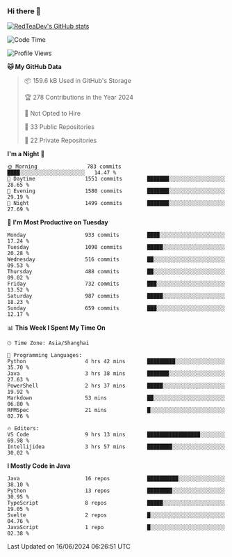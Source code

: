 ### Hi there 👋

<!--
**RedTeaDev/RedTeaDev** is a ✨ _special_ ✨ repository because its `README.md` (this file) appears on your GitHub profile.

Here are some ideas to get you started:

- 🔭 I’m currently working on ...
- 🌱 I’m currently learning ...
- 👯 I’m looking to collaborate on ...
- 🤔 I’m looking for help with ...
- 💬 Ask me about ...
- 📫 How to reach me: ...
- 😄 Pronouns: ...
- ⚡ Fun fact: ...
-->

<!--
[![wakatime](https://wakatime.com/badge/user/6b101ed0-04c0-4490-9283-eb61f2efff96.svg)](https://wakatime.com/@6b101ed0-04c0-4490-9283-eb61f2efff96)
!-->

[![RedTeaDev's GitHub stats](https://github-readme-stats.vercel.app/api?username=RedTeaDev)](https://github.com/anuraghazra/github-readme-stats)
<!--
[![willianrod's wakatime stats](https://github-readme-stats.vercel.app/api/wakatime?username=RedTeaDev)](https://github.com/anuraghazra/github-readme-stats)
!-->
<!--START_SECTION:waka-->
![Code Time](http://img.shields.io/badge/Code%20Time-2%2C331%20hrs%2023%20mins-blue)

![Profile Views](http://img.shields.io/badge/Profile%20Views-0-blue)

**🐱 My GitHub Data** 

> 📦 159.6 kB Used in GitHub's Storage 
 > 
> 🏆 278 Contributions in the Year 2024
 > 
> 🚫 Not Opted to Hire
 > 
> 📜 33 Public Repositories 
 > 
> 🔑 22 Private Repositories 
 > 
**I'm a Night 🦉** 

```text
🌞 Morning                783 commits         ████░░░░░░░░░░░░░░░░░░░░░   14.47 % 
🌆 Daytime                1551 commits        ███████░░░░░░░░░░░░░░░░░░   28.65 % 
🌃 Evening                1580 commits        ███████░░░░░░░░░░░░░░░░░░   29.19 % 
🌙 Night                  1499 commits        ███████░░░░░░░░░░░░░░░░░░   27.69 % 
```
📅 **I'm Most Productive on Tuesday** 

```text
Monday                   933 commits         ████░░░░░░░░░░░░░░░░░░░░░   17.24 % 
Tuesday                  1098 commits        █████░░░░░░░░░░░░░░░░░░░░   20.28 % 
Wednesday                516 commits         ██░░░░░░░░░░░░░░░░░░░░░░░   09.53 % 
Thursday                 488 commits         ██░░░░░░░░░░░░░░░░░░░░░░░   09.02 % 
Friday                   732 commits         ███░░░░░░░░░░░░░░░░░░░░░░   13.52 % 
Saturday                 987 commits         █████░░░░░░░░░░░░░░░░░░░░   18.23 % 
Sunday                   659 commits         ███░░░░░░░░░░░░░░░░░░░░░░   12.17 % 
```


📊 **This Week I Spent My Time On** 

```text
🕑︎ Time Zone: Asia/Shanghai

💬 Programming Languages: 
Python                   4 hrs 42 mins       █████████░░░░░░░░░░░░░░░░   35.70 % 
Java                     3 hrs 38 mins       ███████░░░░░░░░░░░░░░░░░░   27.63 % 
PowerShell               2 hrs 37 mins       █████░░░░░░░░░░░░░░░░░░░░   19.92 % 
Markdown                 53 mins             ██░░░░░░░░░░░░░░░░░░░░░░░   06.80 % 
RPMSpec                  21 mins             █░░░░░░░░░░░░░░░░░░░░░░░░   02.76 % 

🔥 Editors: 
VS Code                  9 hrs 13 mins       █████████████████░░░░░░░░   69.98 % 
Intellijidea             3 hrs 57 mins       ████████░░░░░░░░░░░░░░░░░   30.02 % 
```

**I Mostly Code in Java** 

```text
Java                     16 repos            ██████████░░░░░░░░░░░░░░░   38.10 % 
Python                   13 repos            ████████░░░░░░░░░░░░░░░░░   30.95 % 
TypeScript               8 repos             █████░░░░░░░░░░░░░░░░░░░░   19.05 % 
Svelte                   2 repos             █░░░░░░░░░░░░░░░░░░░░░░░░   04.76 % 
JavaScript               1 repo              █░░░░░░░░░░░░░░░░░░░░░░░░   02.38 % 
```




 Last Updated on 16/06/2024 06:26:51 UTC
<!--END_SECTION:waka-->


